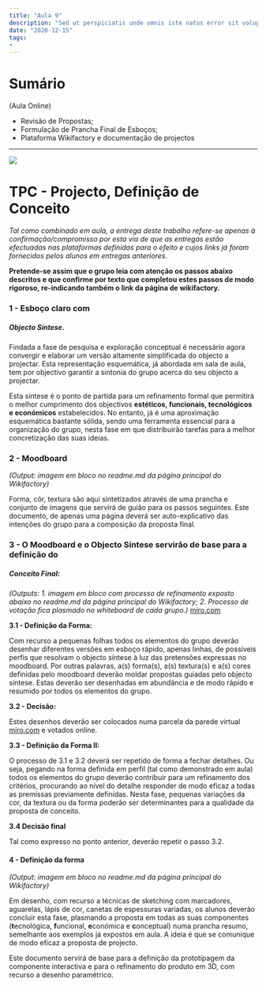 ```yaml
---
title: "Aula 9"
description: "Sed ut perspiciatis unde omnis iste natus error sit voluptatem"
date: "2020-12-15"
tags:
- 
---
```



# Sumário

(Aula Online)

* Revisão de Propostas;
* Formulação de Prancha Final de Esboços;
* Plataforma Wikifactory e documentação de projectos
 
___

![](iamges/3.png)

# TPC - Projecto, Definição de Conceito


*Tal como combinado em aula, a entrega deste trabalho refere-se apenas à confirmação/compromisso por esta via de que as entregas estão efectuadas nas plataformas definidas para o efeito e cujos links já foram fornecidos pelos alunos em entregas anteriores.*

**Pretende-se assim que o grupo leia com atenção os passos abaixo descritos e que confirme por texto que completou estes passos de modo rigoroso, re-indicando também o link da página de wikifactory.**


### 1 - Esboço claro com
##### Objecto Síntese.
 
Findada a fase de pesquisa e exploração conceptual é necessário agora convergir e elaborar um versão altamente simplificada do objecto a projectar. Esta representação esquemática, já abordada em sala de aula, tem por objectivo garantir a sintonia do grupo acerca do seu objecto a projectar.
 
Esta síntese é o ponto de partida para um refinamento formal que permitirá o melhor cumprimento dos objectivos **estéticos, funcionais, tecnológicos e económicos** estabelecidos. No entanto, já é uma aproximação esquemática bastante sólida, sendo uma ferramenta essencial para a organização do grupo, nesta fase em que distribuirão tarefas para a melhor concretização das suas ideias.
 
### 2 - Moodboard
 
*(Output: imagem em bloco no readme.md da página principal do Wikifactory)*
 
Forma, côr, textura são aqui sintetizados através de uma prancha e conjunto de imagens que servirá de guião para os passos seguintes.
Este documento, de apenas uma página deverá ser auto-explicativo das intenções do grupo para a composição da proposta final.
 
### 3 - O Moodboard e o Objecto Síntese servirão de base para a definição do
##### Conceito Final:
 
*(Outputs:*
*1. imagem em bloco  com processo de refinamento exposto abaixo no readme.md da página principal do Wikifactory;*
*2. Processo de votação fica plasmado no whiteboard    de cada grupo.)* [miro.com](http://miro.com/) 
 
**3.1 - Definição da Forma:**
 
Com recurso a pequenas folhas todos os elementos do grupo deverão desenhar diferentes versões em esboço rápido, apenas linhas, de possíveis perfis que resolvam o objecto síntese à luz das pretensões expressas no moodboard. Por outras palavras, a(s) forma(s), a(s) textura(s) e a(s) cores definidas pelo moodboard deverão moldar propostas guiadas pelo objecto síntese. Estas deverão ser desenhadas em abundância e de modo rápido e resumido por todos os elementos do grupo.
 
**3.2 - Decisão:**
 
Estes desenhos deverão ser colocados numa parcela da parede virtual  [miro.com](http://miro.com/)  e votados online.
 
**3.3 - Definição da Forma II:**
 
O processo de 3.1 e 3.2 deverá ser repetido de forma a fechar detalhes. Ou seja, pegando na forma definida em perfil (tal como demonstrado em aula) todos os elementos do grupo deverão contribuir para um refinamento dos critérios, procurando ao nível do detalhe responder de modo eficaz a todas as premissas previamente definidas. Nesta fase, pequenas variações da cor, da textura ou da forma poderão ser determinantes para a qualidade da proposta de conceito.
 
**3.4 Decisão final**
 
Tal como expresso no ponto anterior, deverão repetir o passo 3.2.
 
#### 4 - Definição da forma
 
*(Output: imagem em bloco no readme.md da página principal do Wikifactory)*
 
Em desenho, com recurso a técnicas de sketching com marcadores, aguarelas, lápis de cor, canetas de espessuras variadas, os alunos deverão concluir esta fase, plasmando a proposta em todas as suas componentes (**t**ecnológica, **f**uncional, **e**conómica e **c**onceptual) numa prancha resumo, semelhante aos exemplos já expostos em aula. A ideia é que se comunique de modo eficaz a proposta de projecto.
 
Este documento servirá de base para a definição da prototipagem da componente interactiva e para o refinamento do produto em 3D, com recurso a desenho paramétrico.


